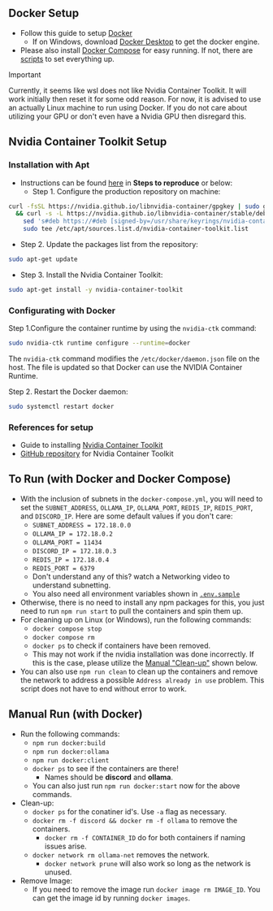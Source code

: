 ## Docker Setup
* Follow this guide to setup [Docker](https://www.digitalocean.com/community/tutorials/how-to-install-and-use-docker-on-ubuntu-20-04)
    * If on Windows, download [Docker Desktop](https://docs.docker.com/desktop/install/windows-install/) to get the docker engine.
* Please also install [Docker Compose](https://docs.docker.com/compose/install/linux/) for easy running. If not, there are [scripts](#manual-run-with-docker) to set everything up.

> [!IMPORTANT]  
> Currently, it seems like wsl does not like Nvidia Container Toolkit. It will work initially then reset it for some odd reason. For now, it is advised to use an actually Linux machine to run using Docker. If you do not care about utilizing your GPU or don't even have a Nvidia GPU then disregard this.

## Nvidia Container Toolkit Setup
### Installation with Apt
* Instructions can be found [here](https://github.com/kevinthedang/discord-ollama/issues/23) in **Steps to reproduce** or below:
  * Step 1. Configure the production repository on machine:
```sh
curl -fsSL https://nvidia.github.io/libnvidia-container/gpgkey | sudo gpg --dearmor -o /usr/share/keyrings/nvidia-container-toolkit-keyring.gpg \
  && curl -s -L https://nvidia.github.io/libnvidia-container/stable/deb/nvidia-container-toolkit.list | \
    sed 's#deb https://#deb [signed-by=/usr/share/keyrings/nvidia-container-toolkit-keyring.gpg] https://#g' | \
    sudo tee /etc/apt/sources.list.d/nvidia-container-toolkit.list
```
  * Step 2. Update the packages list from the repository:
```sh
sudo apt-get update
```
  * Step 3. Install the Nvidia Container Toolkit:
```sh
sudo apt-get install -y nvidia-container-toolkit
```

### Configurating with Docker
Step 1.Configure the container runtime by using the `nvidia-ctk` command:
```sh
sudo nvidia-ctk runtime configure --runtime=docker
```

The `nvidia-ctk` command modifies the `/etc/docker/daemon.json` file on the host. The file is updated so that Docker can use the NVIDIA Container Runtime.

Step 2. Restart the Docker daemon:
```sh
sudo systemctl restart docker
```

### References for setup
* Guide to installing [Nvidia Container Toolkit](https://docs.nvidia.com/datacenter/cloud-native/container-toolkit/latest/install-guide.html)
* [GitHub repository](https://github.com/NVIDIA/nvidia-container-toolkit?tab=readme-ov-file) for Nvidia Container Toolkit

## To Run (with Docker and Docker Compose)
* With the inclusion of subnets in the `docker-compose.yml`, you will need to set the `SUBNET_ADDRESS`, `OLLAMA_IP`, `OLLAMA_PORT`, `REDIS_IP`, `REDIS_PORT`, and `DISCORD_IP`. Here are some default values if you don't care:
    * `SUBNET_ADDRESS = 172.18.0.0`
    * `OLLAMA_IP = 172.18.0.2`
    * `OLLAMA_PORT = 11434`
    * `DISCORD_IP = 172.18.0.3`
    * `REDIS_IP = 172.18.0.4`
    * `REDIS_PORT = 6379`
    * Don't understand any of this? watch a Networking video to understand subnetting.
    * You also need all environment variables shown in [`.env.sample`](../.env.sample)
* Otherwise, there is no need to install any npm packages for this, you just need to run `npm run start` to pull the containers and spin them up.
* For cleaning up on Linux (or Windows), run the following commands:
    * `docker compose stop`
    * `docker compose rm`
    * `docker ps` to check if containers have been removed.
    * This may not work if the nvidia installation was done incorrectly. If this is the case, please utilize the [Manual "Clean-up"](#manual-run-with-docker) shown below.
* You can also use `npm run clean` to clean up the containers and remove the network to address a possible `Address already in use` problem. This script does not have to end without error to work.

## Manual Run (with Docker)
* Run the following commands:
    * `npm run docker:build`
    * `npm run docker:ollama`
    * `npm run docker:client`
    * `docker ps` to see if the containers are there!
        * Names should be **discord** and **ollama**.
    * You can also just run `npm run docker:start` now for the above commands.
* Clean-up:
    * `docker ps` for the conatiner id's. Use `-a` flag as necessary.
    * `docker rm -f discord && docker rm -f ollama` to remove the containers.
        * `docker rm -f CONTAINER_ID` do for both containers if naming issues arise.
    * `docker network rm ollama-net` removes the network.
        * `docker network prune` will also work so long as the network is unused.
* Remove Image:
    * If you need to remove the image run `docker image rm IMAGE_ID`. You can get the image id by running `docker images`.